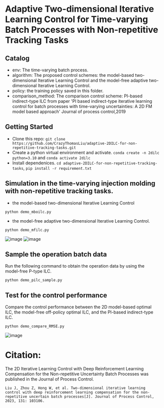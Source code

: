 # Adaptive Two-dimensional Iterative Learning Control for Time-varying Batch Processes with Non-repetitive Tracking Tasks

## Catalog
* env: The time-varying batch process.
* algorithm:  The proposed control schemes: the model-based two-dimensional Iterative Learning Control and the model-free adaptive two-dimensional Iterative Learning Control. 
* policy: the training policy saved in this folder.
* comparison_method: The comparison control scheme: PI-based indirect-type ILC from paper 'PI based indirect-type iterative learning control for batch processes with time-varying uncertainties: A 2D FM model based approach' Journal of process control,2019
## Getting Started
* Clone this repo: `git clone https://github.com/CrazyThomasLiu/adaptive-2DILC-for-non-repetitive-tracking-tasks.git`
* Create a python virtual environment and activate. `conda create -n 2dilc python=3.10` and `conda activate 2dilc`
* Install dependenices. `cd adaptive-2DILC-for-non-repetitive-tracking-tasks`, `pip install -r requirement.txt` 


## Simulation in the time-varying injection molding with non-repetitive tracking tasks.
*  the model-based two-dimensional Iterative Learning Control
```
python demo_mboilc.py
```
* the model-free adaptive two-dimensional Iterative Learning Control. 
```
python demo_mfilc.py
```
![image](https://github.com/CrazyThomasLiu/2d_linear_oc/blob/master/workspace2/mfoilc_input.jpg)
![image](https://github.com/CrazyThomasLiu/2d_linear_oc/blob/master/workspace2/mfoilc_response.jpg)



## Sample the operation batch data
Run the following command to obtain the operation data by using the model-free P-type ILC.
```
python demo_pilc_sample.py 
```

## Test for the control performance
Compare the control performance between the 2D model-based optimal ILC, the model-free off-policy optimal ILC, and the PI-based indirect-type ILC.

```
python demo_compare_RMSE.py
```
![image](https://github.com/CrazyThomasLiu/2d_linear_oc/blob/master/workspace2/Compare_RMSE.jpg)




# Citation:
The 2D Iterative Learning Control with Deep Reinforcement Learning Compensation for the Non-repetitive Uncertainty Batch Processes was published in the Journal of Process Control.


```
Liu J, Zhou Z, Hong W, et al. Two-dimensional iterative learning control with deep reinforcement learning compensation for the non-repetitive uncertain batch processes[J]. Journal of Process Control, 2023, 131: 103106.
```


